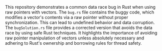 This repository demonstrates a common data race bug in Rust when using raw pointers with vectors. The `bug.rs` file contains the buggy code, which modifies a vector's contents via a raw pointer without proper synchronization. This can lead to undefined behavior and data corruption. The `bugSolution.rs` file provides a corrected version that avoids the data race by using safe Rust techniques.  It highlights the importance of avoiding raw pointer manipulation of vectors unless absolutely necessary and adhering to Rust's ownership and borrowing rules for thread safety.